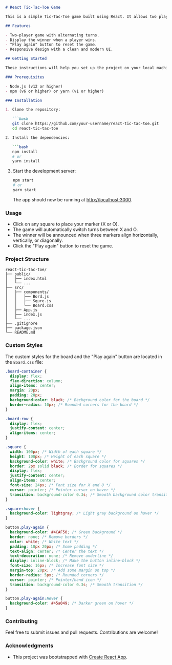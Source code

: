 

```markdown
# React Tic-Tac-Toe Game

This is a simple Tic-Tac-Toe game built using React. It allows two players to play the classic game on a 3x3 grid. The game also includes a "Play again" button to reset the game.

## Features

- Two-player game with alternating turns.
- Display the winner when a player wins.
- "Play again" button to reset the game.
- Responsive design with a clean and modern UI.

## Getting Started

These instructions will help you set up the project on your local machine for development and testing purposes.

### Prerequisites

- Node.js (v12 or higher)
- npm (v6 or higher) or yarn (v1 or higher)

### Installation

1. Clone the repository:

   ```bash
   git clone https://github.com/your-username/react-tic-tac-toe.git
   cd react-tic-tac-toe

2. Install the dependencies:

   ```bash
   npm install
   # or
   yarn install
   ```

3. Start the development server:

   ```bash
   npm start
   # or
   yarn start
   ```

   The app should now be running at [http://localhost:3000](http://localhost:3000).

### Usage

- Click on any square to place your marker (X or O).
- The game will automatically switch turns between X and O.
- The winner will be announced when three markers align horizontally, vertically, or diagonally.
- Click the "Play again" button to reset the game.

### Project Structure

```
react-tic-tac-toe/
├── public/
│   ├── index.html
│   └── ...
├── src/
│   ├── components/
│   │   ├── Bord.js
│   │   ├── Squre.js
│   │   └── Board.css
│   ├── App.js
│   ├── index.js
│   └── ...
├── .gitignore
├── package.json
└── README.md
```

### Custom Styles

The custom styles for the board and the "Play again" button are located in the `Board.css` file:

```css
.board-container {
  display: flex;
  flex-direction: column;
  align-items: center;
  margin: 20px;
  padding: 20px;
  background-color: black; /* Background color for the board */
  border-radius: 10px; /* Rounded corners for the board */
}

.board-row {
  display: flex;
  justify-content: center;
  align-items: center;
}

.square {
  width: 100px; /* Width of each square */
  height: 100px; /* Height of each square */
  background-color: white; /* Background color for squares */
  border: 2px solid black; /* Border for squares */
  display: flex;
  justify-content: center;
  align-items: center;
  font-size: 24px; /* Font size for X and O */
  cursor: pointer; /* Pointer cursor on hover */
  transition: background-color 0.3s; /* Smooth background color transition */
}

.square:hover {
  background-color: lightgray; /* Light gray background on hover */
}

button.play-again {
  background-color: #4CAF50; /* Green background */
  border: none; /* Remove borders */
  color: white; /* White text */
  padding: 10px 20px; /* Some padding */
  text-align: center; /* Center the text */
  text-decoration: none; /* Remove underline */
  display: inline-block; /* Make the button inline-block */
  font-size: 16px; /* Increase font size */
  margin-top: 20px; /* Add some margin on top */
  border-radius: 5px; /* Rounded corners */
  cursor: pointer; /* Pointer/hand icon */
  transition: background-color 0.3s; /* Smooth transition */
}

button.play-again:hover {
  background-color: #45a049; /* Darker green on hover */
}
```

### Contributing

Feel free to submit issues and pull requests. Contributions are welcome!

### Acknowledgments

- This project was bootstrapped with [Create React App](https://github.com/facebook/create-react-app).